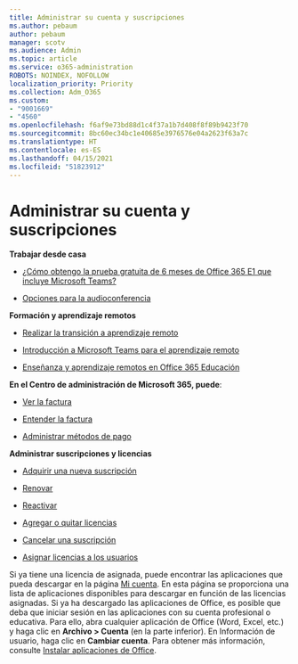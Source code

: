 ```yaml
---
title: Administrar su cuenta y suscripciones
ms.author: pebaum
author: pebaum
manager: scotv
ms.audience: Admin
ms.topic: article
ms.service: o365-administration
ROBOTS: NOINDEX, NOFOLLOW
localization_priority: Priority
ms.collection: Adm_O365
ms.custom:
- "9001669"
- "4560"
ms.openlocfilehash: f6af9e73bd88d1c4f37a1b7d408f8f89b9423f70
ms.sourcegitcommit: 8bc60ec34bc1e40685e3976576e04a2623f63a7c
ms.translationtype: HT
ms.contentlocale: es-ES
ms.lasthandoff: 04/15/2021
ms.locfileid: "51823912"
---
```

# <a name="manage-your-account-and-subscriptions"></a>Administrar su cuenta y suscripciones

**Trabajar desde casa**
- [¿Cómo obtengo la prueba gratuita de 6 meses de Office 365 E1 que incluye Microsoft Teams?](https://docs.microsoft.com/MicrosoftTeams/e1-trial-license)

- [Opciones para la audioconferencia](https://docs.microsoft.com/alchemyinsights/options-for-audio-conferencing)

**Formación y aprendizaje remotos**

- [Realizar la transición a aprendizaje remoto](https://www.microsoft.com/education/remote-learning)

- [Introducción a Microsoft Teams para el aprendizaje remoto](https://docs.microsoft.com/MicrosoftTeams/remote-learning-edu)

- [Enseñanza y aprendizaje remotos en Office 365 Educación](https://docs.microsoft.com/MicrosoftTeams/remote-learning-edu)

**En el Centro de administración de Microsoft 365, puede**: 

- [Ver la factura](https://docs.microsoft.com/microsoft-365/commerce/billing-and-payments/view-your-bill-or-invoice) 

- [Entender la factura](https://docs.microsoft.com/microsoft-365/commerce/billing-and-payments/understand-your-invoice)

- [Administrar métodos de pago](https://docs.microsoft.com/microsoft-365/commerce/billing-and-payments/manage-payment-methods)

**Administrar suscripciones y licencias** 

- [Adquirir una nueva suscripción](https://docs.microsoft.com/microsoft-365/commerce/subscriptions/upgrade-to-different-plan)

- [Renovar](https://docs.microsoft.com/microsoft-365/commerce/subscriptions/renew-your-subscription) 

- [Reactivar](https://docs.microsoft.com/microsoft-365/commerce/subscriptions/reactivate-your-subscription)

- [Agregar o quitar licencias](https://docs.microsoft.com/microsoft-365/commerce/licenses/buy-licenses)

- [Cancelar una suscripción](https://docs.microsoft.com/microsoft-365/commerce/subscriptions/cancel-your-subscription)

- [Asignar licencias a los usuarios](https://docs.microsoft.com/microsoft-365/admin/manage/assign-licenses-to-users)

Si ya tiene una licencia de asignada, puede encontrar las aplicaciones que pueda descargar en la página [Mi cuenta](https://portal.office.com/account/#installs). En esta página se proporciona una lista de aplicaciones disponibles para descargar en función de las licencias asignadas. Si ya ha descargado las aplicaciones de Office, es posible que deba que iniciar sesión en las aplicaciones con su cuenta profesional o educativa. Para ello, abra cualquier aplicación de Office (Word, Excel, etc.) y haga clic en **Archivo > Cuenta** (en la parte inferior). En Información de usuario, haga clic en **Cambiar cuenta**. Para obtener más información, consulte [Instalar aplicaciones de Office](https://docs.microsoft.com/microsoft-365/admin/setup/install-applications). 
